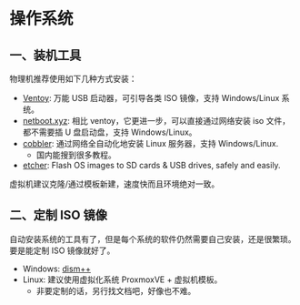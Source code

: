 # 操作系统

## 一、装机工具

物理机推荐使用如下几种方式安装：

- [Ventoy](https://github.com/ventoy/Ventoy): 万能 USB 启动器，可引导各类 ISO 镜像，支持 Windows/Linux 系统。
- [netboot.xyz](https://github.com/netbootxyz/netboot.xyz): 相比 ventoy，它更进一步，可以直接通过网络安装 iso 文件，都不需要插 U 盘启动盘，支持 Windows/Linux。
- [cobbler](https://github.com/cobbler/cobbler): 通过网络全自动化地安装 Linux 服务器，支持 Windows/Linux.
  - 国内能搜到很多教程。
- [etcher](https://github.com/balena-io/etcher): Flash OS images to SD cards & USB drives, safely and easily.

虚拟机建议克隆/通过模板新建，速度快而且环境绝对一致。


## 二、定制 ISO 镜像

自动安装系统的工具有了，但是每个系统的软件仍然需要自己安装，还是很繁琐。要是能定制 ISO 镜像就好了。

- Windows: [dism++](https://www.chuyu.me/zh-Hans/)
- Linux: 建议使用虚拟化系统 ProxmoxVE + 虚拟机模板。
  - 非要定制的话，另行找文档吧，好像也不难。

